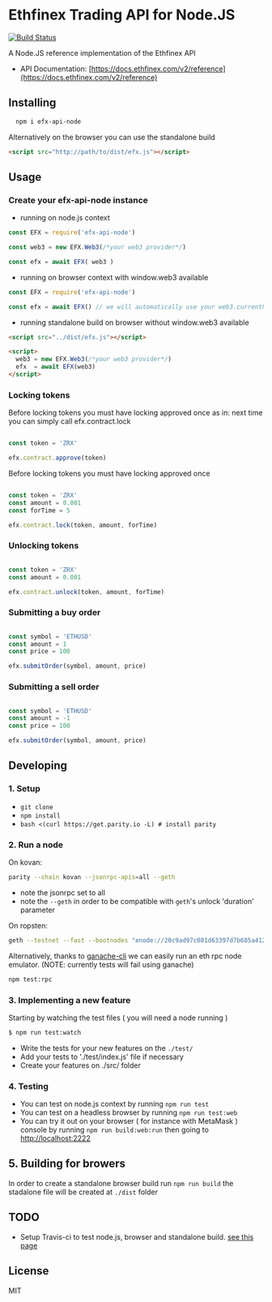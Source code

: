 # Ethfinex Trading API for Node.JS

[![Build Status](https://travis-ci.org/hems/efx-api-node.svg?branch=master)](https://travis-ci.org/hems/efx-api-node)

A Node.JS reference implementation of the Ethfinex API

 - API Documentation: [https://docs.ethfinex.com/v2/reference](https://docs.ethfinex.com/v2/reference)

## Installing

```bash
  npm i efx-api-node
```

Alternatively on the browser you can use the standalone build
```html
<script src="http://path/to/dist/efx.js"></script>
```
## Usage

### Create your efx-api-node instance

 - running on node.js context
```js
const EFX = require('efx-api-node')

const web3 = new EFX.Web3(/*your web3 provider*/)

const efx = await EFX( web3 )
```

 - running on browser context with window.web3 available
```js
const EFX = require('efx-api-node')

const efx = await EFX() // we will automatically use your web3.currentProvider
```

 - running standalone build on browser without window.web3 available
```html
<script src="../dist/efx.js"></script>

<script>
  web3 = new EFX.Web3(/*your web3 provider*/)
  efx  = await EFX(web3)
</script>
```

### Locking tokens

Before locking tokens you must have locking approved once as in: next
time you can simply call efx.contract.lock

```js

const token = 'ZRX'

efx.contract.approve(token)

```

Before locking tokens you must have locking approved once

```js

const token = 'ZRX'
const amount = 0.001
const forTime = 5

efx.contract.lock(token, amount, forTime)

```

### Unlocking tokens

```js

const token = 'ZRX'
const amount = 0.001

efx.contract.unlock(token, amount, forTime)

```

### Submitting a buy order

```js

const symbol = 'ETHUSD'
const amount = 1
const price = 100

efx.submitOrder(symbol, amount, price)

```

### Submitting a sell order

```js

const symbol = 'ETHUSD'
const amount = -1
const price = 100

efx.submitOrder(symbol, amount, price)

```

## Developing

### 1. Setup

 - `git clone`
 - `npm install`
 - `bash <(curl https://get.parity.io -L) # install parity`

### 2. Run a node

On kovan:

```bash
parity --chain kovan --jsonrpc-apis=all --geth
```
* note the jsonrpc set to all
* note the `--geth` in order to be compatible with `geth`'s unlock 'duration' parameter

On ropsten:
```bash
geth --testnet --fast --bootnodes "enode://20c9ad97c081d63397d7b685a412227a40e23c8bdc6688c6f37e97cfbc22d2b4d1db1510d8f61e6a8866ad7f0e17c02b14182d37ea7c3c8b9c2683aeb6b733a1@52.169.14.227:30303,enode://6ce05930c72abc632c58e2e4324f7c7ea478cec0ed4fa2528982cf34483094e9cbc9216e7aa349691242576d552a2a56aaeae426c5303ded677ce455ba1acd9d@13.84.180.240:30303" --rpc --rpccorsdomain "*" --rpcapi "eth,web3,personal,net"
```

Alternatively, thanks to [ganache-cli](https://github.com/trufflesuite/ganache-cli) we can
easily run an eth rpc node emulator. (NOTE: currently tests will fail using ganache)

```bash
npm test:rpc
```

### 3. Implementing a new feature

Starting by watching the test files ( you will need a node running )

```bash
$ npm run test:watch
```

 - Write the tests for your new features on the `./test/`
 - Add your tests to './test/index.js' file if necessary
 - Create your features on ./src/ folder

### 4. Testing

  - You can test on node.js context by running `npm run test`
  - You can test on a headless browser by running `npm run test:web`
  - You can try it out on your browser ( for instance with MetaMask ) console by running `npm run build:web:run` then going to [http://localhost:2222](http://localhost:2222)

## 5. Building for browers

In order to create a standalone browser build run `npm run build` the
stadalone file will be created at `./dist` folder


## TODO

 - Setup Travis-ci to test node.js, browser and standalone build. [see this page](https://blog.travis-ci.com/2017-09-12-build-stages-order-and-conditions)

## License

MIT
